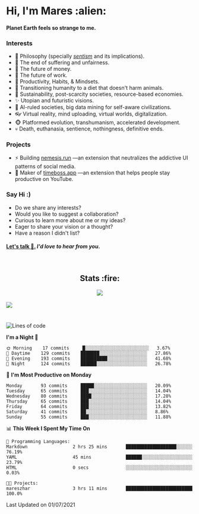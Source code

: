 <h1>Hi, I'm Mares :alien:</h1>

#### Planet Earth feels so strange to me.

### **Interests**

- 🌊 Philosophy (specially [_sentism_][sentismmedium] and its implications).
- 🎯 The end of suffering and unfairness.
- 💸 The future of money.
- 💼 The future of work.
- 🧠 Productivity, Habits, & Mindsets.
- 🥗 Transitioning humanity to a diet that doesn't harm animals.
- 🌱 Sustainability, post-scarcity societies, resource-based economies.
- ✨ Utopian and futuristic visions.
- 🤖 AI-ruled societies, big data mining for self-aware civilizations.
- 👓 Virtual reality, mind uploading, virtual worlds, digitalization.
- 🐵 Platformed evolution, transhumanism, accelerated development.
- 💀 Death, euthanasia, sentience, nothingness, definitive ends.


### **Projects**

- ⚡ Building [nemesis.run](https://nemesis.run) —an extension that neutralizes the addictive UI patterns of social media.
- 💎 Maker of [timeboss.app](https://timeboss.app) —an extension that helps people stay productive on YouTube.


### **Say Hi :)**

- Do we share any interests?
- Would you like to suggest a collaboration?
- Curious to learn more about me or my ideas?
- Eager to share your vision or a thought?
- Have a reason I didn't list?

#### [Let's talk :wave:.](mailto:mareszhar@gmail.com) _I'd love to hear from you_.

[sentismmedium]: https://medium.com/@mareszhar/born-a-prisoner-a-reflection-about-life-its-struggles-and-a-plan-to-escape-d8566ce9b026

<br>

<h2 align="center">Stats :fire:</h2>

<div align="center">
  <img src="https://github-readme-streak-stats.herokuapp.com?user=mareszhar&theme=black-ice&hide_border=true&stroke=FFFFFF15&ring=DF8FFE&fire=DF8FFE&currStreakLabel=DF8FFE&background=3A3B4BC0&currStreakNum=86FFAB">
</div>

<br>

<img src="https://activity-graph.herokuapp.com/graph?username=mareszhar&theme=nord&bg_color=00000000&color=979797&line=DF8FFE&point=00000000&area=true&hide_border=true">

<br>

<h1></h1>

<!--START_SECTION:waka-->
![Lines of code](https://img.shields.io/badge/From%20Hello%20World%20I%27ve%20Written-106043%20lines%20of%20code-blue)

**I'm a Night 🦉** 

```text
🌞 Morning    17 commits     █░░░░░░░░░░░░░░░░░░░░░░░░   3.67% 
🌆 Daytime    129 commits    ███████░░░░░░░░░░░░░░░░░░   27.86% 
🌃 Evening    193 commits    ██████████░░░░░░░░░░░░░░░   41.68% 
🌙 Night      124 commits    ██████░░░░░░░░░░░░░░░░░░░   26.78%

```
📅 **I'm Most Productive on Monday** 

```text
Monday       93 commits     █████░░░░░░░░░░░░░░░░░░░░   20.09% 
Tuesday      65 commits     ███░░░░░░░░░░░░░░░░░░░░░░   14.04% 
Wednesday    80 commits     ████░░░░░░░░░░░░░░░░░░░░░   17.28% 
Thursday     65 commits     ███░░░░░░░░░░░░░░░░░░░░░░   14.04% 
Friday       64 commits     ███░░░░░░░░░░░░░░░░░░░░░░   13.82% 
Saturday     41 commits     ██░░░░░░░░░░░░░░░░░░░░░░░   8.86% 
Sunday       55 commits     ███░░░░░░░░░░░░░░░░░░░░░░   11.88%

```


📊 **This Week I Spent My Time On** 

```text
💬 Programming Languages: 
Markdown                 2 hrs 25 mins       ███████████████████░░░░░░   76.19% 
YAML                     45 mins             ██████░░░░░░░░░░░░░░░░░░░   23.79% 
HTML                     0 secs              ░░░░░░░░░░░░░░░░░░░░░░░░░   0.03%

🐱‍💻 Projects: 
mareszhar                3 hrs 11 mins       █████████████████████████   100.0%

```


 Last Updated on 01/07/2021
<!--END_SECTION:waka-->

